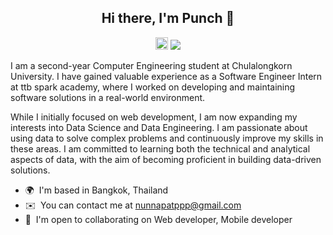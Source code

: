 <h2 align="center">
  Hi there, I'm Punch 👋
</h2>

<p align="center">
<a href="mailto:nunnapatppp@gmail.com"><img src="https://img.shields.io/badge/Gmail-D14836?style=for-the-badge&logo=gmail&logoColor=white", height=20></a>
<a href="https://www.linkedin.com/in/nunnapat-peeranoppawat-50067b289/"><img src="https://img.shields.io/badge/LinkedIn-%230077B5.svg?logo=linkedin&logoColor=white"></a>

I am a second-year Computer Engineering student at Chulalongkorn University. I have gained valuable experience as a Software Engineer Intern at ttb spark academy, where I worked on developing and maintaining software solutions in a real-world environment.

While I initially focused on web development, I am now expanding my interests into Data Science and Data Engineering. I am passionate about using data to solve complex problems and continuously improve my skills in these areas. I am committed to learning both the technical and analytical aspects of data, with the aim of becoming proficient in building data-driven solutions.

* 🌍  I'm based in Bangkok, Thailand
* ✉️  You can contact me at [nunnapatppp@gmail.com](mailto:nunnapatppp@gmail.com)
* 🤝  I'm open to collaborating on Web developer, Mobile developer

